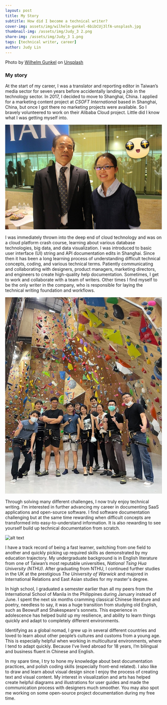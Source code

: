 ```yaml
---
layout: post
title: My Story
subtitle: How did I become a technical writer?
cover-img: assets/img/wilhelm-gunkel-6bibCUj3lfA-unsplash.jpg
thumbnail-img: /assets/img/Judy_3 2.png
share-img: /assets/img/Judy_3 1.png
tags: [technical writer, career]
author: Judy Lin
---
```

Photo by <a href="https://unsplash.com/@wilhelmgunkel?utm_content=creditCopyText&utm_medium=referral&utm_source=unsplash">Wilhelm Gunkel</a> on <a href="https://unsplash.com/photos/black-and-white-typewriter-on-white-table-6bibCUj3lfA?utm_content=creditCopyText&utm_medium=referral&utm_source=unsplash">Unsplash</a>

### My story

At the start of my career, I was a translator and reporting editor in Taiwan’s media sector for seven years before accidentally landing a job in the technology sector. In 2017, I decided to move to Shanghai, China. I  applied for a marketing content project at *CSOFT International* based in Shanghai, China, but once I got there no marketing projects were available. So I bravely volunteered to work on their Alibaba Cloud project. Little did I know what I was getting myself into.

![alt text](/assets/img/shuji_nakamura_judy.jpg "Interviewing Nobel Prize laurete Shuji Nakamura, the father of white Light Emitting Diodes(LEDs).")

I was immediately thrown into the deep end of cloud technology and was on a cloud platform crash course, learning about various database technologies, big data, and data visualization. I was introduced to basic user interface (UI) string and API documentation edits in Shanghai. Since then it has been a long learning process of understanding difficult technical concepts, coding, and various technical terms. Patiently communicating and collaborating with designers, product managers, marketing directors, and engineers to create high-quality help documentation. Sometimes, I get to work and collaborate with a team of writers. Other times I find myself to be the only writer in the company, who is responsible for laying the technical writing foundation and workflows.

![alt text](/assets/img/ubiquiti_photo.jpg "Me at a Ubiquiti team build event.")

Through solving many different challenges, I now truly enjoy technical writing. I’m interested in further advancing my career in documenting SaaS applications and open-source software. I find software documentation challenging but at the same time rewarding when difficult concepts are transformed into easy-to-understand information. It is also rewarding to see yourself build up technical documentation from scratch.

![alt text](/assets/videos/csoft_int.gif "CSOFT International colleagues dancing joyfully") 

I have a track record of being a fast learner, switching from one field to another and quickly picking up required skills as demonstrated by my education trajectory. My undergraduate background is in English literature from one of Taiwan’s most reputable universities, *National Tsing Hua University (NTHU)*. After graduating from NTHU, I continued further studies in the UK at the prestigious *The University of Warwick* and majored in International Relations and East Asian studies for my master's degree.

In high school, I graduated a semester earlier than all my peers from the International School of Manila in the Philippines during January instead of June. I spent the next six months cramming classical Chinese literature and poetry, needless to say, it was a huge transition from studying old English, such as Beowulf and Shakespeare's sonnets. This experience in adolescence has helped build up my resilience, and ability to learn things quickly and adapt to completely different environments.

Identifying as a global nomad, I grew up in several different countries and loved to learn about other people’s cultures and customs from a young age. This is especially helpful when working in multicultural environments, where I tend to adapt quickly. Because I’ve lived abroad for 18 years, I’m bilingual and business fluent in Chinese and English.

In my spare time, I try to hone my knowledge about best documentation practices, and polish coding skills (especially front-end related). I also like to draw and learn about visual design since I enjoy the process of creating text and visual content. My interest in visualization and arts has helped create helpful diagrams and illustrations for user guides and made the communication process with designers much smoother. You may also spot me working on some open-source project documentation during my free time.
  